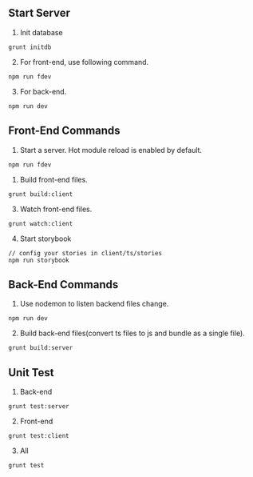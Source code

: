 ## Start Server
1. Init database
```
grunt initdb
``` 
2. For front-end, use following command.
```
npm run fdev
```
3. For back-end.
```
npm run dev
```

## Front-End Commands
1. Start a server. Hot module reload is enabled by default.
```
npm run fdev
```
1. Build front-end files.
```
grunt build:client
```
3. Watch front-end files.
```
grunt watch:client
```
4. Start storybook
```
// config your stories in client/ts/stories
npm run storybook
```

## Back-End Commands
1. Use nodemon to listen backend files change.
```
npm run dev
```
2. Build back-end files(convert ts files to js and bundle as a single file).
```
grunt build:server
```

## Unit Test
1. Back-end
```
grunt test:server
```
2. Front-end
```
grunt test:client
```
3. All
```
grunt test
```